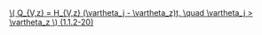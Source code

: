 <a href="/eco2_guide_center/1.%20ECO2%20Logic%20Guide/Hee1_Equation_List.html" class="equation-link" target="_blank" rel="noopener noreferrer">
  \( Q_{V,z} = H_{V,z} (\vartheta_j - \vartheta_z)t, \quad \vartheta_j > \vartheta_z \) <span class="eq-number">(1.1.2-20)</span>
</a>
